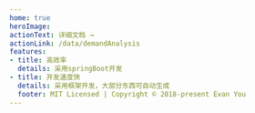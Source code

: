 ```yaml
---
home: true
heroImage: 
actionText: 详细文档 →
actionLink: /data/demandAnalysis
features:
- title: 高效率
  details: 采用springBoot开发
- title: 开发速度快
  details: 采用框架开发，大部分东西可自动生成
  footer: MIT Licensed | Copyright © 2018-present Evan You
---
```


